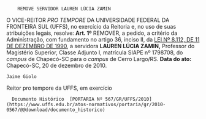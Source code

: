         REMOVE SERVIDOR LAUREN LÚCIA ZAMIN  

 O VICE-REITOR *PRO TEMPORE*  DA UNIVERSIDADE FEDERAL DA FRONTEIRA SUL (UFFS), no exercício da Reitoria e, no uso de suas atribuições legais, resolve:   **Art. 1º**  REMOVER, a pedido, a critério da Administração, com fundamento no artigo 36, inciso II, da [LEI Nº 8.112, DE 11 DE DEZEMBRO DE 1990](http://www.planalto.gov.br/ccivil_03/Leis/L8112cons.htm), a servidora **LAUREN LÚCIA ZAMIN,** Professor do Magistério Superior, Classe Adjunto I, matrícula SIAPE nº 1798708, do *campus*  de Chapecó-SC para o *campus*  de Cerro Largo/RS.      **Data do ato:** Chapecó-SC, 20 de dezembro de 2010.   
 

    Jaime Giolo   
 Reitor pro tempore da UFFS, em exercício 

      Documento Histórico  [PORTARIA Nº 567/GR/UFFS/2010](https://www.uffs.edu.br/atos-normativos/portaria/gr/2010-0567/@@download/documento_historico)     
      